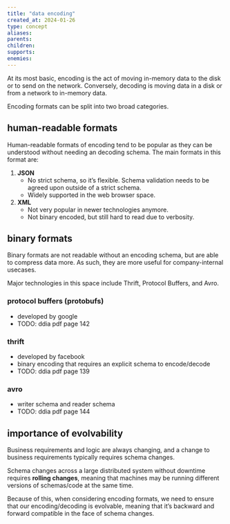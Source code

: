 ```yaml
---
title: "data encoding"
created_at: 2024-01-26
type: concept
aliases: 
parents: 
children: 
supports: 
enemies:
---
```


At its most basic, encoding is the act of moving in-memory data to the disk or to send on the network. Conversely, decoding is moving data in a disk or from a network to in-memory data.

Encoding formats can be split into two broad categories.

## human-readable formats

Human-readable formats of encoding tend to be popular as they can be understood without needing an decoding schema. The main formats in this format are:

1. **JSON**
	- No strict schema, so it’s flexible. Schema validation needs to be agreed upon outside of a strict schema.
	- Widely supported in the web browser space.
2. **XML**
	- Not very popular in newer technologies anymore.
	- Not binary encoded, but still hard to read due to verbosity.

## binary formats

Binary formats are not readable without an encoding schema, but are able to compress data more. As such, they are more useful for company-internal usecases.

Major technologies in this space include Thrift, Protocol Buffers, and Avro.

### protocol buffers (protobufs)

- developed by google
- TODO: ddia pdf page 142

### thrift

- developed by facebook
- binary encoding that requires an explicit schema to encode/decode
- TODO: ddia pdf page 139

### avro

- writer schema and reader schema
- TODO: ddia pdf page 144

## importance of evolvability

Business requirements and logic are always changing, and a change to business requirements typically requires schema changes.

Schema changes across a large distributed system without downtime requires **rolling changes**, meaning that machines may be running different versions of schemas/code at the same time.

Because of this, when considering encoding formats, we need to ensure that our encoding/decoding is evolvable, meaning that it’s backward and forward compatible in the face of schema changes.
